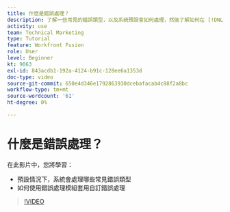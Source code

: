 ```yaml
---
title: 什麼是錯誤處理？
description: 了解一些常見的錯誤類型，以及系統預設會如何處理，然後了解如何在 [!DNL Adobe Workfront Fusion].
activity: use
team: Technical Marketing
type: Tutorial
feature: Workfront Fusion
role: User
level: Beginner
kt: 9063
exl-id: 843acdb1-192a-4124-b91c-128ee6a1353d
doc-type: video
source-git-commit: 650e4d346e1792863930dcebafacab4c88f2a8bc
workflow-type: tm+mt
source-wordcount: '61'
ht-degree: 0%

---
```


# 什麼是錯誤處理？

在此影片中，您將學習：

* 預設情況下，系統會處理哪些常見錯誤類型
* 如何使用錯誤處理模組套用自訂錯誤處理

>[!VIDEO](https://video.tv.adobe.com/v/335304/?quality=12&learn=on)
